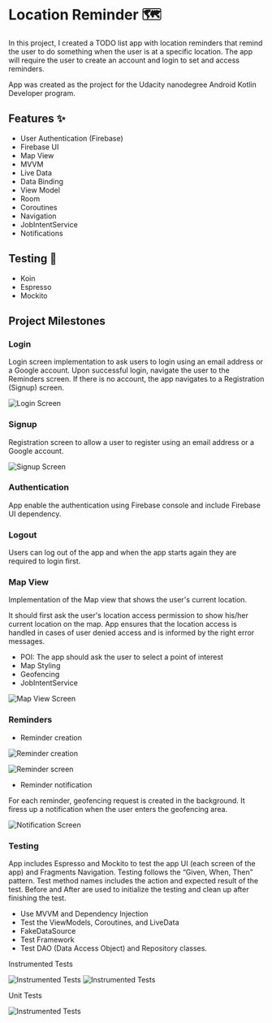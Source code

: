 # Location Reminder 🗺️

In this project, I created a TODO list app with location reminders that remind the user to do something when the user is at a specific location. The app will require the user to create an account and login to set and access reminders.

App was created as the project for the Udacity nanodegree Android Kotlin Developer program.

## Features ✨

- User Authentication (Firebase)
- Firebase UI
- Map View
- MVVM
- Live Data
- Data Binding
- View Model
- Room
- Coroutines
- Navigation
- JobIntentService
- Notifications

## Testing 🧪

- Koin
- Espresso
- Mockito

## Project Milestones

### Login

Login screen implementation to ask users to login using an email address or a Google account. Upon successful login, navigate the user to the Reminders screen. If there is no account, the app navigates to a Registration (Signup) screen.

![Login Screen](images/LoginPage.png)

### Signup

Registration screen to allow a user to register using an email address or a Google account.

![Signup Screen](images/SignUpPage.png)

### Authentication

App enable the authentication using Firebase console and include Firebase UI dependency.

### Logout

Users can log out of the app and when the app starts again they are required to login first.

### Map View

Implementation of the Map view that shows the user's current location.

It should first ask the user's location access permission to show his/her current location on the map. App ensures that the location access is handled in cases of user denied access and is informed by the right error messages.

- POI: The app should ask the user to select a point of interest
- Map Styling
- Geofencing
- JobIntentService

![Map View Screen](images/MapView.png)

### Reminders

- Reminder creation

![Reminder creation](images/ReminderCreation.png)

![Reminder screen](images/RemindersScreen.png)

- Reminder notification

For each reminder, geofencing request is created in the background. It firess up a notification when the user enters the geofencing area.

![Notification Screen](images/Notification.png)

### Testing

App includes Espresso and Mockito to test the app UI (each screen of the app) and Fragments Navigation. Testing follows the “Given, When, Then” pattern. Test method names includes the action and expected result of the test. Before and After are used to initialize the testing and clean up after finishing the test.

- Use MVVM and Dependency Injection
- Test the ViewModels, Coroutines, and LiveData
- FakeDataSource
- Test Framework
- Test DAO (Data Access Object) and Repository classes.

Instrumented Tests

![Instrumented Tests](images/InstrumentedTests.gif)
![Instrumented Tests](images/InstrumentedTestResults.png)

Unit Tests

![Instrumented Tests](images/UnitTestResults.png)

